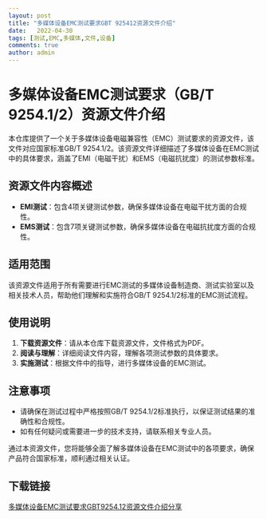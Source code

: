 ```yaml
---
layout: post
title: "多媒体设备EMC测试要求GBT 925412资源文件介绍"
date:   2022-04-30
tags: [测试,EMC,多媒体,文件,设备]
comments: true
author: admin
---
```

# 多媒体设备EMC测试要求（GB/T 9254.1/2）资源文件介绍

本仓库提供了一个关于多媒体设备电磁兼容性（EMC）测试要求的资源文件，该文件对应国家标准GB/T 9254.1/2。该资源文件详细描述了多媒体设备在EMC测试中的具体要求，涵盖了EMI（电磁干扰）和EMS（电磁抗扰度）的测试参数标准。

## 资源文件内容概述

- **EMI测试**：包含4项关键测试参数，确保多媒体设备在电磁干扰方面的合规性。
- **EMS测试**：包含7项关键测试参数，确保多媒体设备在电磁抗扰度方面的合规性。

## 适用范围

该资源文件适用于所有需要进行EMC测试的多媒体设备制造商、测试实验室以及相关技术人员，帮助他们理解和实施符合GB/T 9254.1/2标准的EMC测试流程。

## 使用说明

1. **下载资源文件**：请从本仓库下载资源文件，文件格式为PDF。
2. **阅读与理解**：详细阅读文件内容，理解各项测试参数的具体要求。
3. **实施测试**：根据文件中的指导，进行多媒体设备的EMC测试。

## 注意事项

- 请确保在测试过程中严格按照GB/T 9254.1/2标准执行，以保证测试结果的准确性和合规性。
- 如有任何疑问或需要进一步的技术支持，请联系相关专业人员。

通过本资源文件，您将能够全面了解多媒体设备在EMC测试中的各项要求，确保产品符合国家标准，顺利通过相关认证。

## 下载链接

[多媒体设备EMC测试要求GBT9254.12资源文件介绍分享](https://pan.quark.cn/s/aa29a9a04a66)